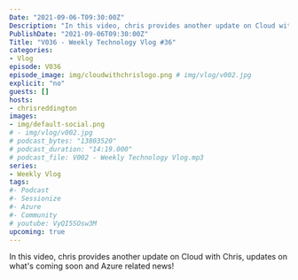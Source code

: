 ```yaml
---
Date: "2021-09-06-T09:30:00Z"
Description: "In this video, chris provides another update on Cloud with Chris, updates on what's coming soon and Azure related news!"
PublishDate: "2021-09-06T09:30:00Z"
Title: "V036 - Weekly Technology Vlog #36"
categories:
- Vlog
episode: V036
episode_image: img/cloudwithchrislogo.png # img/vlog/v002.jpg
explicit: "no"
guests: []
hosts:
- chrisreddington
images:
- img/default-social.png
# - img/vlog/v002.jpg
# podcast_bytes: "13803520"
# podcast_duration: "14:19.000"
# podcast_file: V002 - Weekly Technology Vlog.mp3
series:
- Weekly Vlog
tags:
#- Podcast
#- Sessionize
#- Azure
#- Community
# youtube: VyQI5SOsw3M
upcoming: true
---
```

In this video, chris provides another update on Cloud with Chris, updates on what's coming soon and Azure related news!
